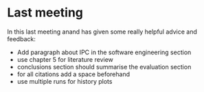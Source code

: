 # Last meeting

In this last meeting anand has given some really helpful advice and feedback:

 - Add paragraph about IPC in the software engineering section 
 - use chapter 5 for literature review
 - conclusions section should summarise the evaluation section 
 - for all citations add a space beforehand 
 - use multiple runs for history plots



